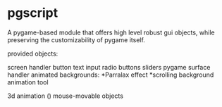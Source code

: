 # pgscript

A pygame-based module that offers high level robust gui objects, while preserving the customizability of pygame itself.

provided objects:

screen handler
button
text input
radio buttons
sliders
pygame surface handler
animated backgrounds:
    *Parralax effect
    *scrolling background
animation tool

3d animation ()
mouse-movable objects
